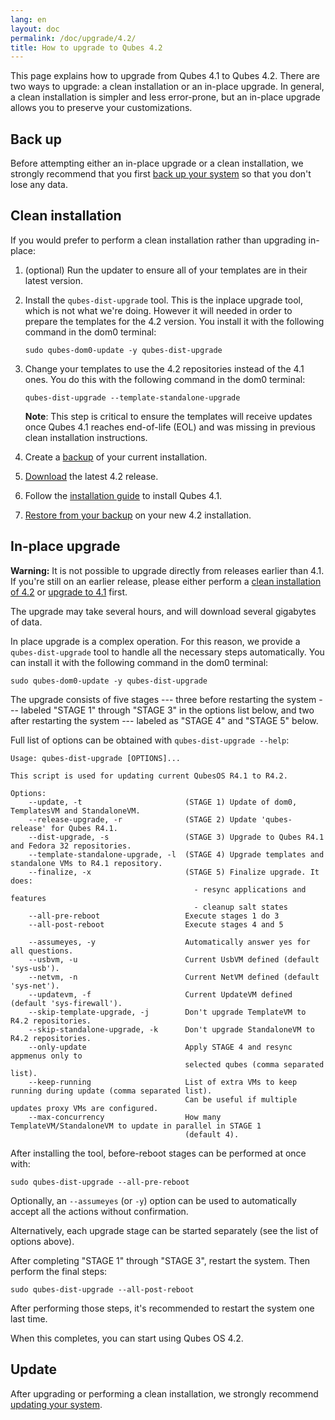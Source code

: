 ```yaml
---
lang: en
layout: doc
permalink: /doc/upgrade/4.2/
title: How to upgrade to Qubes 4.2
---
```


This page explains how to upgrade from Qubes 4.1 to Qubes 4.2. There are two
ways to upgrade: a clean installation or an in-place upgrade. In general, a
clean installation is simpler and less error-prone, but an in-place upgrade
allows you to preserve your customizations.

## Back up

Before attempting either an in-place upgrade or a clean installation, we
strongly recommend that you first [back up your
system](/doc/how-to-back-up-restore-and-migrate/) so that you don't lose any
data.

## Clean installation

If you would prefer to perform a clean installation rather than upgrading
in-place:

1. (optional) Run the updater to ensure all of your templates are in their latest version.
2. Install the `qubes-dist-upgrade` tool. This is the inplace upgrade tool, which is not what we're doing. However it will needed in order to prepare the templates for the 4.2 version. You install it with the following command in the dom0 terminal:

       sudo qubes-dom0-update -y qubes-dist-upgrade

3. Change your templates to use the 4.2 repositories instead of the 4.1 ones. You do this with the following command in the dom0 terminal:

       qubes-dist-upgrade --template-standalone-upgrade

    **Note**: This step is critical to ensure the templates will receive updates once Qubes 4.1 reaches end-of-life (EOL) and was missing in previous clean installation instructions.

4. Create a
   [backup](/doc/how-to-back-up-restore-and-migrate/#creating-a-backup) of your
   current installation.
5. [Download](/downloads/) the latest 4.2 release.
6. Follow the [installation guide](/doc/installation-guide/) to install Qubes
   4.1.
7. [Restore from your
   backup](/doc/how-to-back-up-restore-and-migrate/#restoring-from-a-backup) on
   your new 4.2 installation.

## In-place upgrade

**Warning:** It is not possible to upgrade directly from releases earlier than
4.1. If you're still on an earlier release, please either perform a [clean
installation of 4.2](#clean-installation) or [upgrade to
4.1](/doc/upgrade/4.1/) first.

The upgrade may take several hours, and will download several gigabytes of
data.

In place upgrade is a complex operation. For this reason, we provide a
`qubes-dist-upgrade` tool to handle all the necessary steps automatically. You
can install it with the following command in the dom0 terminal:

    sudo qubes-dom0-update -y qubes-dist-upgrade

The upgrade consists of five stages --- three before restarting the system ---
labeled "STAGE 1" through "STAGE 3" in the options list below, and two after restarting the system --- labeled as "STAGE 4" and "STAGE 5" below.

Full list of options can be obtained with `qubes-dist-upgrade --help`:

    Usage: qubes-dist-upgrade [OPTIONS]...

    This script is used for updating current QubesOS R4.1 to R4.2.
    
    Options:
        --update, -t                       (STAGE 1) Update of dom0, TemplatesVM and StandaloneVM.
        --release-upgrade, -r              (STAGE 2) Update 'qubes-release' for Qubes R4.1.
        --dist-upgrade, -s                 (STAGE 3) Upgrade to Qubes R4.1 and Fedora 32 repositories.
        --template-standalone-upgrade, -l  (STAGE 4) Upgrade templates and standalone VMs to R4.1 repository.
        --finalize, -x                     (STAGE 5) Finalize upgrade. It does:
                                             - resync applications and features
                                             - cleanup salt states
        --all-pre-reboot                   Execute stages 1 do 3
        --all-post-reboot                  Execute stages 4 and 5
    
        --assumeyes, -y                    Automatically answer yes for all questions.
        --usbvm, -u                        Current UsbVM defined (default 'sys-usb').
        --netvm, -n                        Current NetVM defined (default 'sys-net').
        --updatevm, -f                     Current UpdateVM defined (default 'sys-firewall').
        --skip-template-upgrade, -j        Don't upgrade TemplateVM to R4.2 repositories.
        --skip-standalone-upgrade, -k      Don't upgrade StandaloneVM to R4.2 repositories.
        --only-update                      Apply STAGE 4 and resync appmenus only to
                                           selected qubes (comma separated list).
        --keep-running                     List of extra VMs to keep running during update (comma separated list).
                                           Can be useful if multiple updates proxy VMs are configured.
        --max-concurrency                  How many TemplateVM/StandaloneVM to update in parallel in STAGE 1
                                           (default 4).

After installing the tool, before-reboot stages can be performed at once with:

    sudo qubes-dist-upgrade --all-pre-reboot

Optionally, an `--assumeyes` (or `-y`) option can be used to automatically
accept all the actions without confirmation.

Alternatively, each upgrade stage can be started separately (see the list of
options above).

After completing "STAGE 1" through "STAGE 3", restart the system. Then perform
the final steps:

    sudo qubes-dist-upgrade --all-post-reboot

After performing those steps, it's recommended to restart the system one last time.

When this completes, you can start using Qubes OS 4.2.


## Update

After upgrading or performing a clean installation, we strongly recommend
[updating your system](/doc/how-to-update/).
